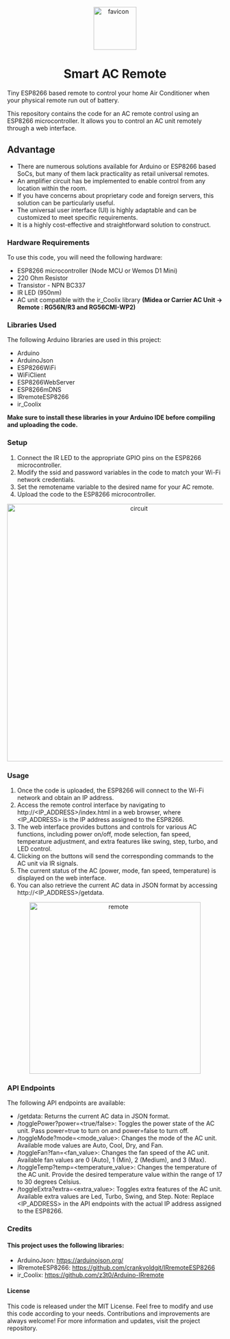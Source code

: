 <p align="center">
<img src="https://github.com/arindum755/SmartACRemote/assets/137756163/caf8f55b-1694-4f73-85cc-bb788482b454.png" alt="favicon" width="100">
</p>
<h1 align="center">Smart AC Remote</h1>

Tiny ESP8266 based remote to control your home Air Conditioner when your physical remote run out of battery.

This repository contains the code for an AC remote control using an ESP8266 microcontroller. It allows you to control an AC unit remotely through a web interface.

## Advantage

- There are numerous solutions available for Arduino or ESP8266 based SoCs, but many of them lack practicality as retail universal remotes.
- An amplifier circuit has be implemented to enable control from any location within the room.
- If you have concerns about proprietary code and foreign servers, this solution can be particularly useful.
- The universal user interface (UI) is highly adaptable and can be customized to meet specific requirements.
- It is a highly cost-effective and straightforward solution to construct.

### Hardware Requirements

To use this code, you will need the following hardware:
-	ESP8266 microcontroller (Node MCU or Wemos D1 Mini)
-	220 Ohm Resistor
-	Transistor - NPN BC337
- IR LED (950nm)
-	AC unit compatible with the ir_Coolix library  **(Midea or Carrier AC Unit -> Remote : RG56N/R3 and RG56CMI-WP2)**

### Libraries Used

The following Arduino libraries are used in this project:
-	Arduino
- ArduinoJson
-	ESP8266WiFi
-	WiFiClient
-	ESP8266WebServer
-	ESP8266mDNS
-	IRremoteESP8266
-	ir_Coolix

**Make sure to install these libraries in your Arduino IDE before compiling and uploading the code.**

### Setup
1.	Connect the IR LED to the appropriate GPIO pins on the ESP8266 microcontroller.
2.	Modify the ssid and password variables in the code to match your Wi-Fi network credentials.
3.	Set the remotename variable to the desired name for your AC remote.
4.	Upload the code to the ESP8266 microcontroller.

<p align="center">
<img src="https://github.com/arindum755/SmartACRemote/assets/137756163/993bae8b-1846-436d-a0ae-360cb11e69b8.png" alt="circuit" width="600">
</p>

### Usage
1.	Once the code is uploaded, the ESP8266 will connect to the Wi-Fi network and obtain an IP address.
2.	Access the remote control interface by navigating to http://<IP_ADDRESS>/index.html in a web browser, where <IP_ADDRESS> is the IP address assigned to the ESP8266.
3.	The web interface provides buttons and controls for various AC functions, including power on/off, mode selection, fan speed, temperature adjustment, and extra features like swing, step, turbo, and LED control.
4.	Clicking on the buttons will send the corresponding commands to the AC unit via IR signals.
5.	The current status of the AC (power, mode, fan speed, temperature) is displayed on the web interface.
6.	You can also retrieve the current AC data in JSON format by accessing http://<IP_ADDRESS>/getdata.

<p align="center">
<img src="https://github.com/arindum755/SmartACRemote/assets/137756163/35d8e35b-0e05-46a3-87ea-4228ef75de2f.png" alt="remote" width="400">
</p>

### API Endpoints
The following API endpoints are available:
-	/getdata: Returns the current AC data in JSON format.
-	/togglePower?power=<true/false>: Toggles the power state of the AC unit. Pass power=true to turn on and power=false to turn off.
-	/toggleMode?mode=<mode_value>: Changes the mode of the AC unit. Available mode values are Auto, Cool, Dry, and Fan.
-	/toggleFan?fan=<fan_value>: Changes the fan speed of the AC unit. Available fan values are 0 (Auto), 1 (Min), 2 (Medium), and 3 (Max).
-	/toggleTemp?temp=<temperature_value>: Changes the temperature of the AC unit. Provide the desired temperature value within the range of 17 to 30 degrees Celsius.
-	/toggleExtra?extra=<extra_value>: Toggles extra features of the AC unit. Available extra values are Led, Turbo, Swing, and Step.
Note: Replace <IP_ADDRESS> in the API endpoints with the actual IP address assigned to the ESP8266.
### Credits
#### This project uses the following libraries:
-	ArduinoJson: https://arduinojson.org/
-	IRremoteESP8266: https://github.com/crankyoldgit/IRremoteESP8266
-	ir_Coolix: https://github.com/z3t0/Arduino-IRremote
  
#### License
This code is released under the MIT License.
Feel free to modify and use this code according to your needs. Contributions and improvements are always welcome!
For more information and updates, visit the project repository.

